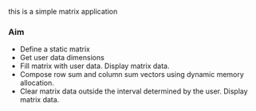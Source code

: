 

 this is a simple matrix application
### Aim
- Define a static matrix 
- Get user data dimensions
- Fill matrix with user data. Display matrix data.
- Compose row sum and column sum vectors using dynamic memory allocation.
- Clear matrix data outside the interval determined by the user. Display matrix data.
